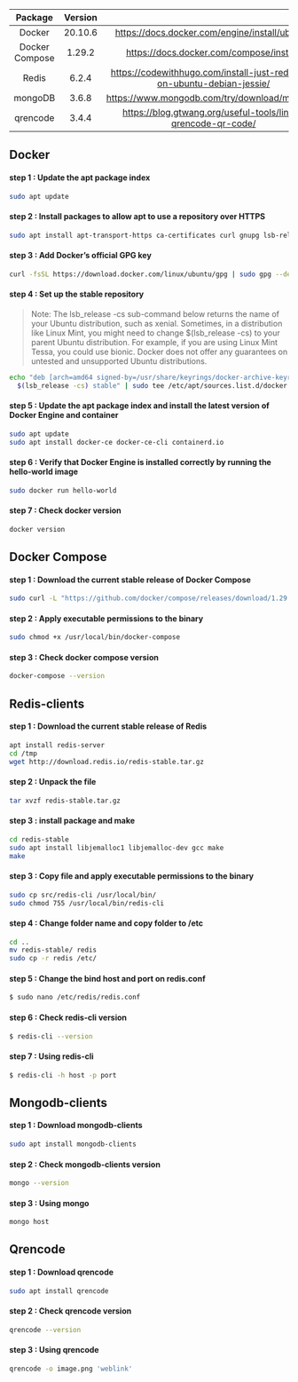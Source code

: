 |Package       |Version |                                               |
|:------------:|:------:|:---------------------------------------------:|
|Docker        |20.10.6 |https://docs.docker.com/engine/install/ubuntu/ |
|Docker Compose|1.29.2  |https://docs.docker.com/compose/install/       |
|Redis         |6.2.4   |https://codewithhugo.com/install-just-redis-cli-on-ubuntu-debian-jessie/|
|mongoDB       |3.6.8	  |https://www.mongodb.com/try/download/mongocli|
|qrencode      |3.4.4	  |https://blog.gtwang.org/useful-tools/linux-qrencode-qr-code/|

Docker
-----
#### step 1 : Update the apt package index
```bash
sudo apt update
```
#### step 2 : Install packages to allow apt to use a repository over HTTPS
```bash
sudo apt install apt-transport-https ca-certificates curl gnupg lsb-release
```
#### step 3 : Add Docker’s official GPG key
```bash
curl -fsSL https://download.docker.com/linux/ubuntu/gpg | sudo gpg --dearmor -o /usr/share/keyrings/docker-archive-keyring.gpg
```
#### step 4 : Set up the stable repository

> Note: The lsb_release -cs sub-command below returns the name of your Ubuntu distribution, such as xenial. 
> Sometimes, in a distribution like Linux Mint, you might need to change $(lsb_release -cs) to your parent Ubuntu distribution. 
> For example, if you are using Linux Mint Tessa, you could use bionic. 
> Docker does not offer any guarantees on untested and unsupported Ubuntu distributions.

```bash
echo "deb [arch=amd64 signed-by=/usr/share/keyrings/docker-archive-keyring.gpg] https://download.docker.com/linux/ubuntu \
  $(lsb_release -cs) stable" | sudo tee /etc/apt/sources.list.d/docker.list > /dev/null
```
#### step 5 : Update the apt package index and install the latest version of Docker Engine and container
```bash
sudo apt update
sudo apt install docker-ce docker-ce-cli containerd.io
```
#### step 6 : Verify that Docker Engine is installed correctly by running the hello-world image
```bash
sudo docker run hello-world
```
#### step 7 : Check docker version
```bash
docker version
```
Docker Compose
-----
#### step 1 : Download the current stable release of Docker Compose
```bash
sudo curl -L "https://github.com/docker/compose/releases/download/1.29.2/docker-compose-$(uname -s)-$(uname -m)" -o /usr/local/bin/docker-compose
```
#### step 2 : Apply executable permissions to the binary
```bash
sudo chmod +x /usr/local/bin/docker-compose
```
#### step 3 : Check docker compose version
```bash
docker-compose --version
```
Redis-clients
-----
#### step 1 : Download the current stable release of Redis
```bash
apt install redis-server
cd /tmp
wget http://download.redis.io/redis-stable.tar.gz
```
#### step 2 : Unpack the file
```bash
tar xvzf redis-stable.tar.gz
```
#### step 3 : install package and make
```bash
cd redis-stable
sudo apt install libjemalloc1 libjemalloc-dev gcc make
make
```
#### step 3 : Copy file and apply executable permissions to the binary
```bash
sudo cp src/redis-cli /usr/local/bin/
sudo chmod 755 /usr/local/bin/redis-cli
```
#### step 4 : Change folder name and copy folder to /etc
```bash
cd ..
mv redis-stable/ redis
sudo cp -r redis /etc/
```
#### step 5 : Change the bind host and port on redis.conf
```bash
$ sudo nano /etc/redis/redis.conf
```
#### step 6 : Check redis-cli version
```bash
$ redis-cli --version
```
#### step 7 : Using redis-cli
```bash
$ redis-cli -h host -p port
```
Mongodb-clients
-----
#### step 1 : Download mongodb-clients
```bash
sudo apt install mongodb-clients
```
#### step 2 : Check mongodb-clients version
```bash
mongo --version
```
#### step 3 : Using mongo
```bash
mongo host
```
Qrencode
-----
#### step 1 : Download qrencode
```bash
sudo apt install qrencode
```
#### step 2 : Check qrencode version
```bash
qrencode --version
```
#### step 3 : Using qrencode
```bash
qrencode -o image.png 'weblink'
```
